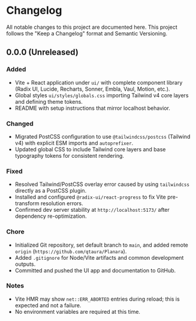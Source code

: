# Changelog

All notable changes to this project are documented here.
This project follows the "Keep a Changelog" format and Semantic Versioning.

## 0.0.0 (Unreleased)

### Added
- Vite + React application under `ui/` with complete component library (Radix UI, Lucide, Recharts, Sonner, Embla, Vaul, Motion, etc.).
- Global styles `ui/styles/globals.css` importing Tailwind v4 core layers and defining theme tokens.
- README with setup instructions that mirror localhost behavior.

### Changed
- Migrated PostCSS configuration to use `@tailwindcss/postcss` (Tailwind v4) with explicit ESM imports and `autoprefixer`.
- Updated global CSS to include Tailwind core layers and base typography tokens for consistent rendering.

### Fixed
- Resolved Tailwind/PostCSS overlay error caused by using `tailwindcss` directly as a PostCSS plugin.
- Installed and configured `@radix-ui/react-progress` to fix Vite pre-transform resolution errors.
- Confirmed dev server stability at `http://localhost:5173/` after dependency re-optimization.

### Chore
- Initialized Git repository, set default branch to `main`, and added remote `origin` (`https://github.com/qtaura/Planara`).
- Added `.gitignore` for Node/Vite artifacts and common development outputs.
- Committed and pushed the UI app and documentation to GitHub.

### Notes
- Vite HMR may show `net::ERR_ABORTED` entries during reload; this is expected and not a failure.
- No environment variables are required at this time.